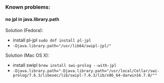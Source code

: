 ### Known problems:

#### no jpl in java.library.path


Solution (Fedora): 
* install pl-jpl `sudo dnf install pl-jpl`
* `-Djava.library.path="/usr/lib64/swipl-jpl/"`

Solution (Mac OS X): 
* install swipl `brew install swi-prolog --with-jpl`
* `-Djava.library.path="-Djava.library.path="/usr/local/Cellar/swi-prolog/7.6.3/libexec/lib/swipl-7.6.3/lib/x86_64-darwin16.7.0/""`